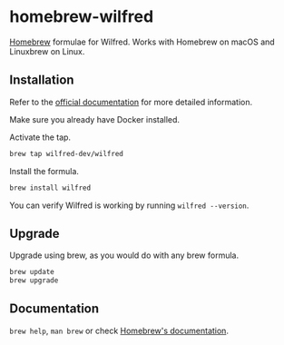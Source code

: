 # homebrew-wilfred

[Homebrew](https://brew.sh/) formulae for Wilfred. Works with Homebrew on macOS and Linuxbrew on Linux.

## Installation

Refer to the [official documentation](https://docs.wilfredproject.org/en/latest/installation/) for more detailed information.

Make sure you already have Docker installed.

Activate the tap.

```bash
brew tap wilfred-dev/wilfred
```

Install the formula.

```bash
brew install wilfred
```

You can verify Wilfred is working by running `wilfred --version`.

## Upgrade

Upgrade using brew, as you would do with any brew formula.

```bash
brew update
brew upgrade
```

## Documentation

`brew help`, `man brew` or check [Homebrew's documentation](https://docs.brew.sh).
